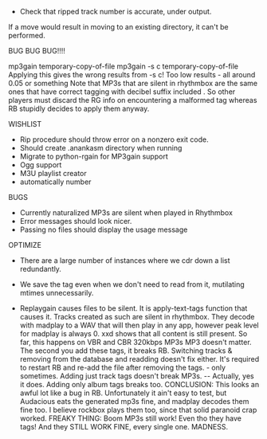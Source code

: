 
* Check that ripped track number is accurate, under output.

If a move would result in moving to an existing directory, it can't be
performed.

BUG BUG BUG!!!!

mp3gain <opts> temporary-copy-of-file
mp3gain -s c temporary-copy-of-file
Applying this gives the wrong results from -s c!  Too low results - all around 0.05 or something
Note that MP3s that are silent in rhythmbox are the same ones that have correct tagging with decibel suffix included  .  So other players must discard the RG info on encountering a malformed tag whereas RB stupidly decides to apply them anyway.

WISHLIST

- Rip procedure should throw error on a nonzero exit code.
- Should create .anankasm directory when running
- Migrate to python-rgain for MP3gain support
- Ogg support
- M3U playlist creator
- automatically number

BUGS

- Currently naturalized MP3s are silent when played in Rhythmbox
- Error messages should look nicer.
- Passing no files should display the usage message


OPTIMIZE

- There are a large number of instances where we cdr down a list redundantly.
- We save the tag even when we don't need to read from it, mutilating
  mtimes unnecessarily.

 - Replaygain causes files to be silent.
     It is apply-text-tags function that causes it.
    Tracks created as such are silent in rhythmbox.
     They decode with madplay to a WAV that will then play in
     any app, however peak level for madplay is always 0.
     xxd shows that all content is still present.
     So far, this happens on VBR and CBR 320kbps MP3s
     MP3 doesn't matter.  The second you add these tags, it breaks RB.
     Switching tracks & removing from the database and readding doesn't fix
     either.  It's required to restart RB and re-add the file after
     removing the tags.   - only sometimes.
     Adding just track tags doesn't break MP3s.
       -- Actually, yes it does.  Adding only album tags breaks too.
  CONCLUSION:
    This looks an awful lot like a bug in RB.
    Unfortunately it ain't easy to test, but Audacious eats the generated
    mp3s fine, and madplay decodes them fine too.
    I believe rockbox plays them too, since that solid paranoid crap worked.
  FREAKY THING:
   Boom MP3s still work!  Even tho they have tags!  And they STILL WORK
   FINE, every single one.  MADNESS.
